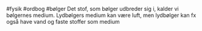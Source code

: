 #fysik #ordbog #bølger
Det stof, som bølger udbreder sig i, kalder vi bølgernes medium. Lydbølgers medium kan være luft, men lydbølger kan fx også have vand og faste stoffer som medium